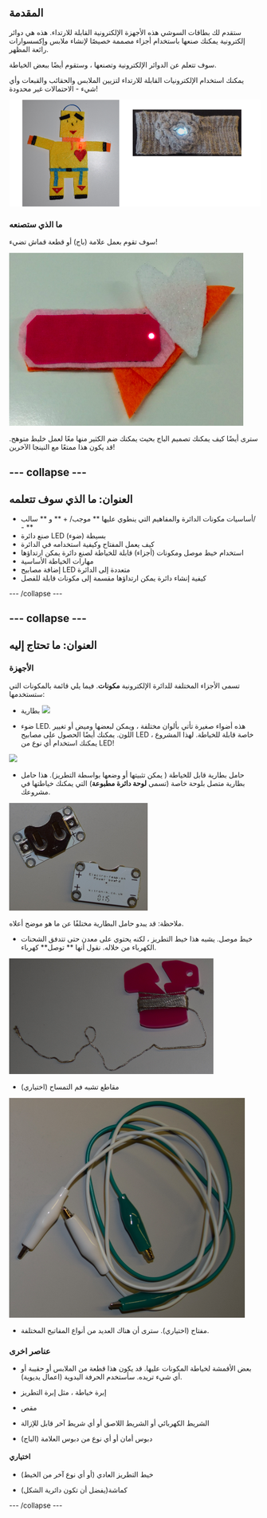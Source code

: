 ## المقدمة

ستقدم لك بطاقات السوشي هذه الأجهزة الإلكترونية القابلة للارتداء. هذه هي دوائر إلكترونية يمكنك صنعها باستخدام أجزاء مصممة خصيصًا لإنشاء ملابس وإكسسوارات رائعة المظهر.

سوف تتعلم عن الدوائر الإلكترونية وتصنعها ، وستقوم أيضًا ببعض الخياطة.

يمكنك استخدام الإلكترونيات القابلة للارتداء لتزيين الملابس والحقائب والقبعات وأي شيء - الاحتمالات غير محدودة!

![](images/robot_headband_340_150_800.png)

### ما الذي ستصنعه

سوف تقوم بعمل علامة (باج) أو قطعة قماش تضيء!

![](images/badge_lit.png)

سترى أيضًا كيف يمكنك تصميم الباج بحيث يمكنك ضم الكثير منها معًا لعمل خليط متوهج. قد يكون هذا ممتعًا مع النينجا الآخرين!

--- collapse ---
---
العنوان: ما الذي سوف تتعلمه
---

+ أساسيات مكونات الدائرة والمفاهيم التي ينطوي عليها ** موجب/ + ** و ** سالب/ - **
+ صنع دائرة LED (ضوء) بسيطة
+ كيف يعمل المفتاح وكيفية استخدامه في الدائرة
+ استخدام خيط موصل ومكونات (أجزاء) قابلة للخياطة لصنع دائرة يمكن ارتداؤها
+ مهارات الخياطة الأساسية
+ إضافة مصابيح LED متعددة إلى الدائرة
+ كيفية إنشاء دائرة يمكن ارتداؤها مقسمة إلى مكونات قابلة للفصل

--- /collapse ---

--- collapse ---
---
العنوان: ما تحتاج إليه
---

### الأجهزة

تسمى الأجزاء المختلفة للدائرة الإلكترونية **مكونات**. فيما يلي قائمة بالمكونات التي ستستخدمها:

+ بطارية ![](images/batteries.png)

+ ضوء LED. هذه أضواء صغيرة تأتي بألوان مختلفة ، ويمكن لبعضها وميض أو تغيير اللون. يمكنك أيضًا الحصول على مصابيح LED خاصة قابلة للخياطة. لهذا المشروع ، يمكنك استخدام أي نوع من LED!

![](images/LEDs_mix.png)

+ حامل بطارية قابل للخياطة ( يمكن تثبيتها أو وضعها بواسطة التطريز). هذا حامل بطارية متصل بلوحة خاصة (تسمى **لوحة دائرة مطبوعة**) التي يمكنك خياطتها في مشروعك.

![](images/battery_holders.png)

ملاحظة: قد يبدو حامل البطارية مختلفًا عن ما هو موضح أعلاه.

+ خيط موصل. يشبه هذا خيط التطريز ، لكنه يحتوي على معدن حتى تتدفق الشحنات الكهرباء من خلاله. نقول أنها ** توصل** كهرباء.

![](images/thread.png)

+ مقاطع تشبه فم التمساح (اختياري)

![](images/crocs.png)

+ مفتاح (اختياري). سترى أن هناك العديد من أنواع المفاتيح المختلفة.

### عناصر اخرى

+ بعض الأقمشة لخياطة المكونات عليها. قد يكون هذا قطعة من الملابس أو حقيبة أو أي شيء تريده. سأستخدم الحرفة اليدوية (اعمال يديوية).

+ إبرة خياطة ، مثل إبرة التطريز

+ مقص

+ الشريط الكهربائي أو الشريط اللاصق أو أي شريط آخر قابل للإزالة

+ دبوس أمان أو أي نوع من دبوس العلامة (الباج)

#### اختياري

+ خيط التطريز العادي (أو أي نوع آخر من الخيط)

+ كماشة(يفضل أن تكون دائرية الشكل)

--- /collapse ---